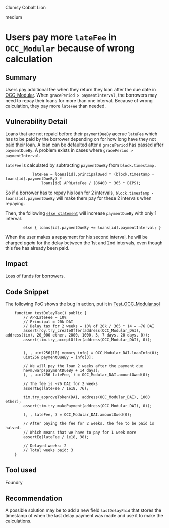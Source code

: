 Clumsy Cobalt Lion

medium

# Users pay more `lateFee` in `OCC_Modular` because of wrong calculation

## Summary
Users pay additional fee when they return they loan after the due date in [OCC_Modular](https://github.com/sherlock-audit/2024-03-zivoe/blob/d4111645b19a1ad3ccc899bea073b6f19be04ccd/zivoe-core-foundry/src/lockers/OCC/OCC_Modular.sol#L452-L453).
When `gracePeriod > paymentInterval`, the borrowers may need to repay their loans for more than one interval. Because of wrong calculation, they pay more `lateFee` than needed.

## Vulnerability Detail
Loans that are not repaid before their `paymentDueBy` accrue `lateFee` which has to be paid by the borrower depending on for how long have they not paid their loan. A loan can be defaulted after a `gracePeriod` has passed after `paymentDueBy`. A problem exists in cases where `gracePeriod > paymentInterval`. 

`lateFee` is calculated by subtracting `paymentDueBy` from `block.timestamp` .

```solidity
            lateFee = loans[id].principalOwed * (block.timestamp - loans[id].paymentDueBy) *
                loans[id].APRLateFee / (86400 * 365 * BIPS);
```

So if a borrower has to repay his loan for 2 intervals, `block.timestamp - loans[id].paymentDueBy` will make them pay for these 2 intervals when repaying.

Then, the following [`else statement`](https://github.com/sherlock-audit/2024-03-zivoe/blob/d4111645b19a1ad3ccc899bea073b6f19be04ccd/zivoe-core-foundry/src/lockers/OCC/OCC_Modular.sol#L598C1-L598C70) will increase `paymentDueBy` with only 1 interval.

```solidity
        else { loans[id].paymentDueBy += loans[id].paymentInterval; }
```

When the user makes a repayment for his second interval, he will be charged *again* for the delay between the 1st and 2nd intervals, even though this fee has already been paid.

## Impact
Loss of funds for borrowers.

## Code Snippet
The following  PoC shows the bug in action, put it in [Test_OCC_Modular.sol](https://github.com/sherlock-audit/2024-03-zivoe/blob/main/zivoe-core-testing/src/TESTS_Lockers/Test_OCC_Modular.sol)

```solidity
    function testDelayTax() public {
        // APRLateFee = 10%
        // Principal = 20k DAI
        // Delay tax for 2 weeks = 10% of 20k / 365 * 14 = ~76 DAI
        assert(roy.try_createOffer(address(OCC_Modular_DAI), address(tim), 20_000 ether, 2000, 1000, 3, 7 days, 20 days, 0));
        assert(tim.try_acceptOffer(address(OCC_Modular_DAI), 0));

        
        (, , uint256[10] memory info) = OCC_Modular_DAI.loanInfo(0);
        uint256 paymentDueBy = info[3];

        // We will pay the loan 2 weeks after the payment due
        hevm.warp(paymentDueBy + 14 days);
        (, , uint256 lateFee, ) = OCC_Modular_DAI.amountOwed(0);

        // The fee is ~76 DAI for 2 weeks
        assertEq(lateFee / 1e18, 76);

        tim.try_approveToken(DAI, address(OCC_Modular_DAI), 1000 ether);
        assert(tim.try_makePayment(address(OCC_Modular_DAI), 0));

        (, , lateFee, ) = OCC_Modular_DAI.amountOwed(0);

        // After paying the fee for 2 weeks, the fee to be paid is halved. 
        // Which means that we have to pay for 1 week more
        assertEq(lateFee / 1e18, 38);

        // Delayed weeks: 2
        // Total weeks paid: 3
    }     
```

## Tool used

Foundry

## Recommendation
A possible solution may be to add a new field `lastDelayPaid` that stores the timestamp of when the last delay payment was made and use it to make the calculations.